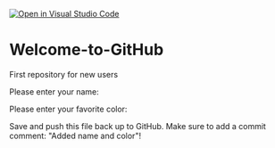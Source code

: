 [![Open in Visual Studio Code](https://classroom.github.com/assets/open-in-vscode-f059dc9a6f8d3a56e377f745f24479a46679e63a5d9fe6f495e02850cd0d8118.svg)](https://classroom.github.com/online_ide?assignment_repo_id=6788292&assignment_repo_type=AssignmentRepo)
# Welcome-to-GitHub
First repository for new users

Please enter your name:

Please enter your favorite color:

Save and push this file back up to GitHub. 
Make sure to add a commit comment: "Added name and color"!
